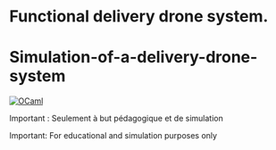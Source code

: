 # Functional delivery drone system.

# Simulation-of-a-delivery-drone-system

[![OCaml](https://img.shields.io/badge/OCaml-%23EC6813.svg?&logo=ocaml&logoColor=white)](https://ocaml.org)

Important : Seulement à but pédagogique et de simulation

Important: For educational and simulation purposes only
